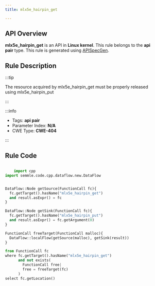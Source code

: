 ```yaml
---
title: mlx5e_hairpin_get

---
```



## API Overview
**mlx5e_hairpin_get** is an API in **Linux kernel**. This rule belongs to the **api pair** type. This rule is generated using [APISpecGen](../../tools/APISpecGen).
## Rule Description

:::tip

The resource acquired by mlx5e_hairpin_get must be properly released using mlx5e_hairpin_put

:::

:::info

- Tags: **api pair**
- Parameter Index: **N/A**
- CWE Type: **CWE-404**

:::

## Rule Code
```python

    import cpp
import semmle.code.cpp.dataflow.new.DataFlow


DataFlow::Node getSource(FunctionCall fc){
  fc.getTarget().hasName("mlx5e_hairpin_get")
  and result.asExpr() = fc
}

DataFlow::Node getSink(FunctionCall fc){
  fc.getTarget().hasName("mlx5e_hairpin_put")
  and result.asExpr() = fc.getArgument(0)
}

FunctionCall freeTarget(FunctionCall malloc){
  DataFlow::localFlow(getSource(malloc), getSink(result))
}

from FunctionCall fc
where fc.getTarget().hasName("mlx5e_hairpin_get")
      and not exists(
        FunctionCall free| 
        free = freeTarget(fc)
      )
select fc.getLocation()

    
```